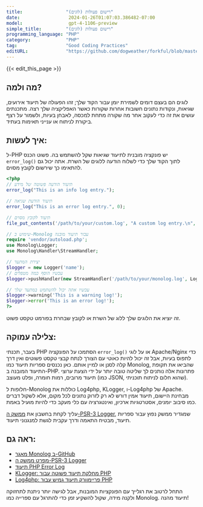 ```yaml
---
title:                "רישום פעולות (לוגים)"
date:                  2024-01-26T01:07:03.386482-07:00
model:                 gpt-4-1106-preview
simple_title:         "רישום פעולות (לוגים)"
programming_language: "PHP"
category:             "PHP"
tag:                  "Good Coding Practices"
editURL:              "https://github.com/dogweather/forkful/blob/master/content/he/php/logging.md"
---
```


{{< edit_this_page >}}

## מה ולמה?

לוגים הם בעצם דומים לשמירת יומן עבור הקוד שלך; זהו הפעולה של תיעוד אירועים, שגיאות, ונקודות נתונים חשובות אחרות שקורות כאשר האפליקציה שלך רצה. מתכנתים עושים את זה כדי לעקוב אחר מה שקורה מתחת למכסה, לאבחן בעיות, ולשמור על רצף ביקורת לניתוח או ענייני תאימות בעתיד.

## איך לעשות:

ל-PHP יש פונקציה מובנית לתיעוד שגיאות שקל להשתמש בה. פשוט הכנס `error_log()` לתוך הקוד שלך כדי לשלוח הודעה ללוגים של השרת. אתה יכול גם להתאימו כך שירשום לקובץ מסוים.

```php
<?php
// תיעוד הודעה פשוטה של מידע
error_log("This is an info log entry.");

// תיעוד הודעת שגיאה
error_log("This is an error log entry.", 0);

// תיעוד לקובץ מסוים
file_put_contents('/path/to/your/custom.log', "A custom log entry.\n", FILE_APPEND);

// שימוש ב-Monolog עבור תיעוד מובנה
require 'vendor/autoload.php';
use Monolog\Logger;
use Monolog\Handler\StreamHandler;

// יצירת המתעד
$logger = new Logger('name');
// עכשיו הוסף כמה מטפלים
$logger->pushHandler(new StreamHandler('/path/to/your/monolog.log', Logger::WARNING));

// עכשיו אתה יכול להשתמש במתעד שלך
$logger->warning('This is a warning log!');
$logger->error('This is an error log!');
?>
```

זה יוציא את הלוגים שלך ללוג של השרת או לקובץ שבחרת בפורמט טקסט פשוט.

## צלילה עמוקה:

בעבר, תכנתי PHP הסתמכו על הפונקציה `error_log()` או על לוגי Apache/Nginx כדי לתפוס בעיות, אבל זה יכול להיות כאוטי עם הצורך לנתח קבצי טקסט פשוטים ואין דרך קלה לסנן או למיין אותם. כאן נכנסים ספריות תיעוד כמו Monolog, שהביאו את תקופת התיעוד המובנה ב-PHP. פתרונות אלה נותנים לך שליטה טובה יותר על ידי הצעת ערוצי תיעוד מרובים, רמות חומרה, ופלט מעוצב (כמו JSON, שהוא חלום לניתוח תוכניתי).

חלופות ל-Monolog כוללות את Log4php, KLogger, ו-Log4php של Apache. מבחינת היישום, תיעוד אמין דורש לא רק לזרוק נתונים לכל מקום, אלא לשקול דברים כמו סיבוב יומנים, אסטרטגיות ארכיון, ואינטגרציה עם כלי מעקב כדי להיות מועיל באמת.

עליך לקחת בחשבון את [ממשק ה-PSR-3 Logger](https://www.php-fig.org/psr/psr-3/), שמגדיר ממשק נפוץ עבור ספריות תיעוד, מבטיח התאמה ודרך עקבית לגשת למנגנוני תיעוד.

## ראה גם:

- [מאגר Monolog ב-GitHub](https://github.com/Seldaek/monolog)
- [מפרט ממשק ה-PSR-3 Logger](https://www.php-fig.org/psr/psr-3/)
- [תיעוד PHP Error Log](https://www.php.net/manual/en/function.error-log.php)
- [KLogger: מחלקת תיעוד פשוטה עבור PHP](https://github.com/katzgrau/KLogger)
- [Log4php: פריימוורק תיעוד גמיש עבור PHP](https://logging.apache.org/log4php/)

התחל לרטוב את רגלייך עם הפונקציות המובנות, אבל לגישה יותר ניתנת לתחזוקה ולקנה מידה, שקול להשקיע זמן כדי להתרגל עם ספרייה כמו Monolog. תיעוד מהנה!
